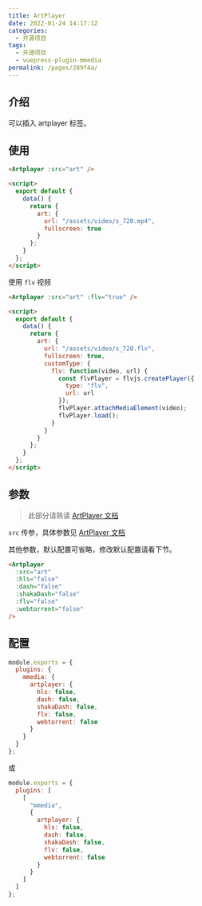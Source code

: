 ```yaml
---
title: ArtPlayer
date: 2022-01-24 14:17:12
categories:
  - 开源项目
tags:
  - 开源项目
  - vuepress-plugin-mmedia
permalink: /pages/289f4a/
---
```


## 介绍

可以插入 artplayer 标签。

## 使用

<Artplayer :src="art" />

```html
<Artplayer :src="art" />

<script>
  export default {
    data() {
      return {
        art: {
          url: "/assets/video/s_720.mp4",
          fullscreen: true
        }
      };
    }
  };
</script>
```

使用 `flv` 视频

```html
<Artplayer :src="art" :flv="true" />

<script>
  export default {
    data() {
      return {
        art: {
          url: "/assets/video/s_720.flv",
          fullscreen: true,
          customType: {
            flv: function(video, url) {
              const flvPlayer = flvjs.createPlayer({
                type: "flv",
                url: url
              });
              flvPlayer.attachMediaElement(video);
              flvPlayer.load();
            }
          }
        }
      };
    }
  };
</script>
```

## 参数

> 此部分请熟读 [ArtPlayer 文档](https://artplayer.org/document/#/options)

`src` 传参，具体参数见 [ArtPlayer 文档](https://artplayer.org/document/#/options)

其他参数，默认配置可省略，修改默认配置请看下节。

```html
<Artplayer
  :src="art"
  :hls="false"
  :dash="false"
  :shakaDash="false"
  :flv="false"
  :webtorrent="false"
/>
```

## 配置

```js
module.exports = {
  plugins: {
    mmedia: {
      artplayer: {
        hls: false,
        dash: false,
        shakaDash: false,
        flv: false,
        webtorrent: false
      }
    }
  }
};
```

或

```js
module.exports = {
  plugins: [
    [
      "mmedia",
      {
        artplayer: {
          hls: false,
          dash: false,
          shakaDash: false,
          flv: false,
          webtorrent: false
        }
      }
    ]
  ]
};
```

<script>
  export default {
    data() {
      return {
        art: {
          url: "/assets/video/s_720.mp4",
          fullscreen: true,
        }
      };
    }
  };
</script>
